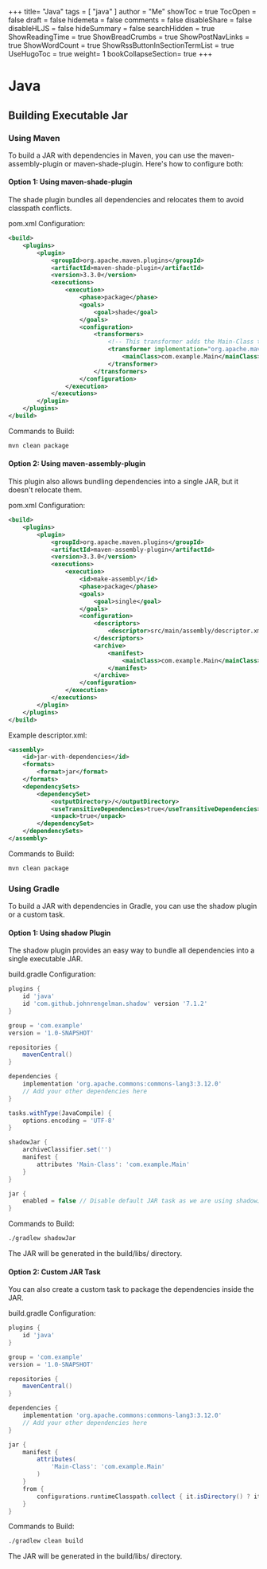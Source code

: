 +++
title= "Java"
tags = [ "java" ]
author = "Me"
showToc = true
TocOpen = false
draft = false
hidemeta = false
comments = false
disableShare = false
disableHLJS = false
hideSummary = false
searchHidden = true
ShowReadingTime = true
ShowBreadCrumbs = true
ShowPostNavLinks = true
ShowWordCount = true
ShowRssButtonInSectionTermList = true
UseHugoToc = true
weight= 1
bookCollapseSection= true
+++

# Java

## Building Executable Jar

### Using Maven

To build a JAR with dependencies in Maven, you can use the maven-assembly-plugin or maven-shade-plugin. Here's how to configure both:

#### Option 1: Using maven-shade-plugin
The shade plugin bundles all dependencies and relocates them to avoid classpath conflicts.

pom.xml Configuration:

```xml
<build>
    <plugins>
        <plugin>
            <groupId>org.apache.maven.plugins</groupId>
            <artifactId>maven-shade-plugin</artifactId>
            <version>3.3.0</version>
            <executions>
                <execution>
                    <phase>package</phase>
                    <goals>
                        <goal>shade</goal>
                    </goals>
                    <configuration>
                        <transformers>
                            <!-- This transformer adds the Main-Class to the manifest -->
                            <transformer implementation="org.apache.maven.plugins.shade.resource.ManifestResourceTransformer">
                                <mainClass>com.example.Main</mainClass>
                            </transformer>
                        </transformers>
                    </configuration>
                </execution>
            </executions>
        </plugin>
    </plugins>
</build>
```

Commands to Build:

```bash
mvn clean package
```

#### Option 2: Using maven-assembly-plugin
This plugin also allows bundling dependencies into a single JAR, but it doesn't relocate them.

pom.xml Configuration:

```xml
<build>
    <plugins>
        <plugin>
            <groupId>org.apache.maven.plugins</groupId>
            <artifactId>maven-assembly-plugin</artifactId>
            <version>3.3.0</version>
            <executions>
                <execution>
                    <id>make-assembly</id>
                    <phase>package</phase>
                    <goals>
                        <goal>single</goal>
                    </goals>
                    <configuration>
                        <descriptors>
                            <descriptor>src/main/assembly/descriptor.xml</descriptor>
                        </descriptors>
                        <archive>
                            <manifest>
                                <mainClass>com.example.Main</mainClass>
                            </manifest>
                        </archive>
                    </configuration>
                </execution>
            </executions>
        </plugin>
    </plugins>
</build>
```
Example descriptor.xml:

```xml
<assembly>
    <id>jar-with-dependencies</id>
    <formats>
        <format>jar</format>
    </formats>
    <dependencySets>
        <dependencySet>
            <outputDirectory>/</outputDirectory>
            <useTransitiveDependencies>true</useTransitiveDependencies>
            <unpack>true</unpack>
        </dependencySet>
    </dependencySets>
</assembly>
```

Commands to Build:

```bash
mvn clean package
```

### Using Gradle
To build a JAR with dependencies in Gradle, you can use the shadow plugin or a custom task.

#### Option 1: Using shadow Plugin
The shadow plugin provides an easy way to bundle all dependencies into a single executable JAR.

build.gradle Configuration:

```groovy
plugins {
    id 'java'
    id 'com.github.johnrengelman.shadow' version '7.1.2'
}

group = 'com.example'
version = '1.0-SNAPSHOT'

repositories {
    mavenCentral()
}

dependencies {
    implementation 'org.apache.commons:commons-lang3:3.12.0'
    // Add your other dependencies here
}

tasks.withType(JavaCompile) {
    options.encoding = 'UTF-8'
}

shadowJar {
    archiveClassifier.set('')
    manifest {
        attributes 'Main-Class': 'com.example.Main'
    }
}

jar {
    enabled = false // Disable default JAR task as we are using shadowJar
}
```

Commands to Build:

```bash
./gradlew shadowJar
```
The JAR will be generated in the build/libs/ directory.

#### Option 2: Custom JAR Task
You can also create a custom task to package the dependencies inside the JAR.

build.gradle Configuration:

```groovy
plugins {
    id 'java'
}

group = 'com.example'
version = '1.0-SNAPSHOT'

repositories {
    mavenCentral()
}

dependencies {
    implementation 'org.apache.commons:commons-lang3:3.12.0'
    // Add your other dependencies here
}

jar {
    manifest {
        attributes(
            'Main-Class': 'com.example.Main'
        )
    }
    from {
        configurations.runtimeClasspath.collect { it.isDirectory() ? it : zipTree(it) }
    }
}
```
Commands to Build:

```bash
./gradlew clean build
```
The JAR will be generated in the build/libs/ directory.
